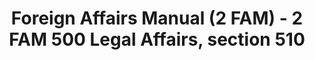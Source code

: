 ---
layout: wrapper_text
category: datasets

# Basic
identifier: "100,711"
title: "Foreign Affairs Manual (2 FAM) - 2 FAM 500 Legal Affairs, section 510"
describedBy: "http://www.state.gov/m/a/dir/regs/fam/02fam/0500/index.htm"
description: "The Foreign Service Act of 1980 mandated a comprehensive revision to the operation of the Department of State and the personnel assigned to the US Foreign Service. As the statutory authority, the Foreign Affairs Manual (FAM), details the Department of State's regulations and policies on its structure and operations. Currently, there are over 25,000 pages of policies and procedures published in 16 volumes of the FAM and 38 corresponding sections of the Foreign Affairs Handbook (FAH). Changes to the Department's organizational structure or the way it conducts U.S. Government business will usually trigger the need to update the FAM or FAHs. 2 FAM 500 contains documentation of the following administrative components: - 510 Service of Legal Process"
programCode:
  - "014:003"
bureauCode:
  - "014:00"

# Dates
modified: "2009-10-14"

# POC
poc:
  type: "vcard:Contact"
  fn: "Kottmyer, Alice"
  hasEmail: "mailto:KottmyerAM@state.gov"

# Publisher
publisher:
  type: "org:Organization"
  name: "U.S. Department of State"

# Spatiotemporal
spatial: "World"
temporal: "1980-01-01T00:00:01Z/2011-12-31T23:59:59Z"

# Distribution
distribution:
  - type: "dcat:Distribution"
    downloadURL: "http://www.state.gov/m/a/dir/regs/fam/02fam/0500/index.htm"
    mediaType: "text/html"
  - type: "dcat:Distribution"
    accessURL: "http://www.state.gov/m/a/dir/regs/fam/02fam/0500/index.htm"
    format: "html"

# Keywords
keyword:
  - "-"
---
